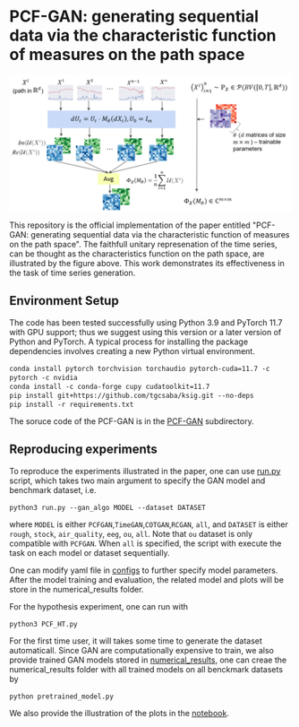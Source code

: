 PCF-GAN: generating sequential data via the characteristic function of measures on the path space
========================================
<p align="center">
<img align="middle" src="./notebooks/PCF_score_plot_v4.png" width="666" />
</p>
This repository is the official implementation of the paper entitled "PCF-GAN: generating sequential data via the characteristic function of measures on the path space". The faithfull unitary represenation of the time series, can be thought as the characteristics function on the path space, are illustrated by the figure above. This work demonstrates its effectiveness in the task of time series generation.   

## Environment Setup
The code has been tested successfully using Python 3.9 and PyTorch 11.7 with GPU support; thus we suggest using this version or a later version of Python and PyTorch. A typical process for installing the package dependencies involves creating a new Python virtual environment.

```console
conda install pytorch torchvision torchaudio pytorch-cuda=11.7 -c pytorch -c nvidia
conda install -c conda-forge cupy cudatoolkit=11.7
pip install git+https://github.com/tgcsaba/ksig.git --no-deps
pip install -r requirements.txt
```
The soruce code of the PCF-GAN is in the [PCF-GAN](src/PCFGAN/) subdirectory.

## Reproducing experiments
 To reproduce the experiments illustrated in the paper, one can use [run.py](run.py) script, which takes two main argument to specify the GAN model and benchmark dataset, i.e. 
 ```console
 python3 run.py --gan_algo MODEL --dataset DATASET
 ```   
 where `MODEL` is either `PCFGAN`,`TimeGAN`,`COTGAN`,`RCGAN`, `all`, and `DATASET` is either `rough`, `stock`, `air_quality`, `eeg`, `ou`, `all`. Note that `ou` dataset is only compatible with `PCFGAN`. When `all` is specified, the script with execute the task on each model or dataset sequentially.
 
 One can modify yaml file in [configs](configs/) to further specify model parameters. After the model training and evaluation, the related model and plots will be store in the numerical_results folder.

For the hypothesis experiment, one can run with
```
python3 PCF_HT.py
```
 For the first time user, it will takes some time to generate the dataset automaticall. Since GAN are computationally expensive to train, we also provide trained GAN models stored in [numerical_results](numerical_reuslts.zip), one can creae the numerical_results folder with all trained models on all benckmark datasets by
 ```console
python pretrained_model.py
 ```
 
 We also provide the illustration of the plots in the [notebook](notebooks/numerical.ipynb).
